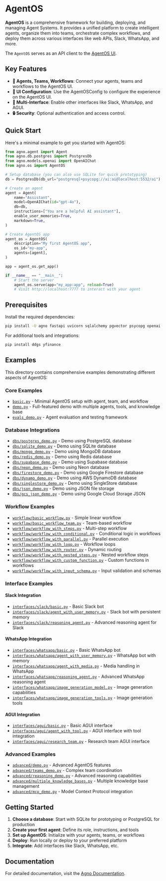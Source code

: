 # AgentOS

**AgentOS** is a comprehensive framework for building, deploying, and managing Agent Systems. It provides a unified platform to create intelligent agents, organize them into teams, orchestrate complex workflows, and deploy them across various interfaces like web APIs, Slack, WhatsApp, and more.

The `AgentOS` serves as an API client to the [AgentOS UI](https://os.agno.com).

## Key Features

- **🤖 Agents, Teams, Workflows**: Connect your agents, teams and workflows to the AgentOS UI.
- **🔧 UI Configuration**: Use the AgentOSConfig to configure the experience on the AgentOS UI.
- **📱 Multi-Interface**: Enable other interfaces like Slack, WhatsApp, and AGUI.
- **🔒 Security**: Optional authentication and access control.

## Quick Start

Here's a minimal example to get you started with AgentOS:

```python
from agno.agent import Agent
from agno.db.postgres import PostgresDb
from agno.models.openai import OpenAIChat
from agno.os import AgentOS

# Setup database (you can also use SQLite for quick prototyping)
db = PostgresDb(db_url="postgresql+psycopg://ai:ai@localhost:5532/ai")

# Create an agent
agent = Agent(
    name="Assistant",
    model=OpenAIChat(id="gpt-4o"),
    db=db,
    instructions=["You are a helpful AI assistant"],
    enable_user_memories=True,
    markdown=True,
)

# Create AgentOS app
agent_os = AgentOS(
    description="My first AgentOS app",
    os_id="my-app",
    agents=[agent],
)

app = agent_os.get_app()

if __name__ == "__main__":
    # Start the server
    agent_os.serve(app="my_app:app", reload=True)
    # Visit http://localhost:7777 to interact with your agent
```

## Prerequisites

Install the required dependencies:

```bash
pip install -U agno fastapi uvicorn sqlalchemy pgvector psycopg openai
```

For additional tools and integrations:
```bash
pip install ddgs yfinance
```

## Examples

This directory contains comprehensive examples demonstrating different aspects of AgentOS:

### Core Examples
- [`basic.py`](basic.py) - Minimal AgentOS setup with agent, team, and workflow
- [`demo.py`](demo.py) - Full-featured demo with multiple agents, tools, and knowledge base
- [`evals_demo.py`](evals_demo.py) - Agent evaluation and testing framework

### Database Integrations
- [`dbs/postgres_demo.py`](dbs/postgres_demo.py) - Demo using PostgreSQL database
- [`dbs/sqlite_demo.py`](dbs/sqlite_demo.py) - Demo using SQLite database
- [`dbs/mongo_demo.py`](dbs/mongo_demo.py) - Demo using MongoDB database
- [`dbs/redis_demo.py`](dbs/redis_demo.py) - Demo using Redis database
- [`dbs/supabase_demo.py`](dbs/supabase_demo.py) - Demo using Supabase database
- [`dbs/neon_demo.py`](dbs/neon_demo.py) - Demo using Neon database
- [`dbs/firestore_demo.py`](dbs/firestore_demo.py) - Demo using Google Firestore database
- [`dbs/dynamo_demo.py`](dbs/dynamo_demo.py) - Demo using AWS DynamoDB database
- [`dbs/singlestore_demo.py`](dbs/singlestore_demo.py) - Demo using SingleStore database
- [`dbs/json_demo.py`](dbs/json_demo.py) - Demo using JSON file storage
- [`dbs/gcs_json_demo.py`](dbs/gcs_json_demo.py) - Demo using Google Cloud Storage JSON

### Workflow Examples
- [`workflow/basic_workflow.py`](workflow/basic_workflow.py) - Simple linear workflow
- [`workflow/basic_workflow_team.py`](workflow/basic_workflow_team.py) - Team-based workflow
- [`workflow/workflow_with_steps.py`](workflow/workflow_with_steps.py) - Multi-step workflow
- [`workflow/workflow_with_conditional.py`](workflow/workflow_with_conditional.py) - Conditional logic in workflows
- [`workflow/workflow_with_parallel.py`](workflow/workflow_with_parallel.py) - Parallel execution
- [`workflow/workflow_with_loop.py`](workflow/workflow_with_loop.py) - Workflow loops
- [`workflow/workflow_with_router.py`](workflow/workflow_with_router.py) - Dynamic routing
- [`workflow/workflow_with_nested_steps.py`](workflow/workflow_with_nested_steps.py) - Nested workflow steps
- [`workflow/workflow_with_custom_function.py`](workflow/workflow_with_custom_function.py) - Custom functions in workflows
- [`workflow/workflow_with_input_schema.py`](workflow/workflow_with_input_schema.py) - Input validation and schemas

### Interface Examples

#### Slack Integration
- [`interfaces/slack/basic.py`](interfaces/slack/basic.py) - Basic Slack bot
- [`interfaces/slack/agent_with_user_memory.py`](interfaces/slack/agent_with_user_memory.py) - Slack bot with persistent memory
- [`interfaces/slack/reasoning_agent.py`](interfaces/slack/reasoning_agent.py) - Advanced reasoning agent for Slack

#### WhatsApp Integration
- [`interfaces/whatsapp/basic.py`](interfaces/whatsapp/basic.py) - Basic WhatsApp bot
- [`interfaces/whatsapp/agent_with_user_memory.py`](interfaces/whatsapp/agent_with_user_memory.py) - WhatsApp bot with memory
- [`interfaces/whatsapp/agent_with_media.py`](interfaces/whatsapp/agent_with_media.py) - Media handling in WhatsApp
- [`interfaces/whatsapp/reasoning_agent.py`](interfaces/whatsapp/reasoning_agent.py) - Advanced WhatsApp reasoning agent
- [`interfaces/whatsapp/image_generation_model.py`](interfaces/whatsapp/image_generation_model.py) - Image generation capabilities
- [`interfaces/whatsapp/image_generation_tools.py`](interfaces/whatsapp/image_generation_tools.py) - Image generation tools

#### AGUI Integration
- [`interfaces/agui/basic.py`](interfaces/agui/basic.py) - Basic AGUI interface
- [`interfaces/agui/agent_with_tool.py`](interfaces/agui/agent_with_tool.py) - AGUI interface with tool integration
- [`interfaces/agui/research_team.py`](interfaces/agui/research_team.py) - Research team AGUI interface

### Advanced Examples
- [`advanced/demo.py`](advanced/demo.py) - Advanced AgentOS features
- [`advanced/teams_demo.py`](advanced/teams_demo.py) - Complex team coordination
- [`advanced/reasoning_demo.py`](advanced/reasoning_demo.py) - Advanced reasoning capabilities
- [`advanced/multiple_knowledge_bases.py`](advanced/multiple_knowledge_bases.py) - Multiple knowledge base management
- [`advanced/mcp_demo.py`](advanced/mcp_demo.py) - Model Context Protocol integration

## Getting Started

1. **Choose a database**: Start with SQLite for prototyping or PostgreSQL for production
2. **Create your first agent**: Define its role, instructions, and tools
3. **Set up AgentOS**: Initialize with your agents, teams, or workflows
4. **Deploy**: Run locally or deploy to your preferred platform
5. **Integrate**: Add interfaces like Slack, WhatsApp, etc.

## Documentation

For detailed documentation, visit the [Agno Documentation](https://docs.agno.com).

